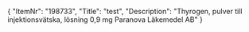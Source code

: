 {
  "ItemNr": "198733",
  "Title": "test",
  "Description": "Thyrogen, pulver till injektionsvätska, lösning 0,9 mg Paranova Läkemedel AB"
}